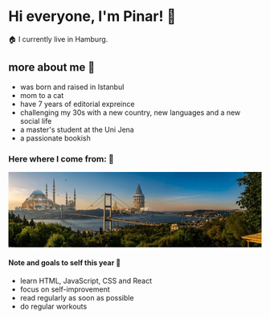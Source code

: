 # Hi everyone, I'm Pinar! 👋

🏠 I currently live in Hamburg.

## more about me 👀

- was born and raised in Istanbul
- mom to a cat
- have 7 years of editorial expreince
- challenging my 30s with a new country, new languages and a new social life
- a master's student at the Uni Jena
- a passionate bookish

### Here where I come from: 🌱
![description of image](img-istanbul.jpg)

#### Note and goals to self this year 🎯
- learn HTML, JavaScript, CSS and React
- focus on self-improvement
- read regularly as soon as possible
- do regular workouts
